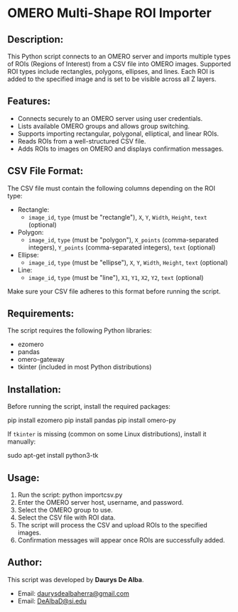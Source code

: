 OMERO Multi-Shape ROI Importer
=========================================

Description:
------------
This Python script connects to an OMERO server and imports multiple types of ROIs 
(Regions of Interest) from a CSV file into OMERO images. Supported ROI types include 
rectangles, polygons, ellipses, and lines. Each ROI is added to the specified image 
and is set to be visible across all Z layers.

Features:
---------
- Connects securely to an OMERO server using user credentials.
- Lists available OMERO groups and allows group switching.
- Supports importing rectangular, polygonal, elliptical, and linear ROIs.
- Reads ROIs from a well-structured CSV file.
- Adds ROIs to images on OMERO and displays confirmation messages.

CSV File Format:
----------------
The CSV file must contain the following columns depending on the ROI type:

- Rectangle:
  - `image_id`, `type` (must be "rectangle"), `X`, `Y`, `Width`, `Height`, `text` (optional)
- Polygon:
  - `image_id`, `type` (must be "polygon"), `X_points` (comma-separated integers), `Y_points` (comma-separated integers), `text` (optional)
- Ellipse:
  - `image_id`, `type` (must be "ellipse"), `X`, `Y`, `Width`, `Height`, `text` (optional)
- Line:
  - `image_id`, `type` (must be "line"), `X1`, `Y1`, `X2`, `Y2`, `text` (optional)

Make sure your CSV file adheres to this format before running the script.

Requirements:
-------------
The script requires the following Python libraries:
- ezomero
- pandas
- omero-gateway
- tkinter (included in most Python distributions)

Installation:
-------------
Before running the script, install the required packages:

pip install ezomero
pip install pandas
pip install omero-py


If `tkinter` is missing (common on some Linux distributions), install it manually:

sudo apt-get install python3-tk


Usage:
------
1. Run the script:
python importcsv.py
2. Enter the OMERO server host, username, and password.
3. Select the OMERO group to use.
4. Select the CSV file with ROI data.
5. The script will process the CSV and upload ROIs to the specified images.
6. Confirmation messages will appear once ROIs are successfully added.

Author:
-------
This script was developed by **Daurys De Alba**.
- Email: daurysdealbaherra@gmail.com
- Email: DeAlbaD@si.edu

